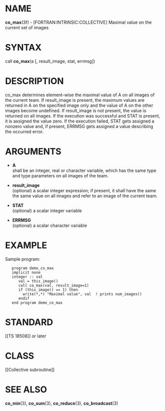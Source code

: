 # NAME

**co\_max**(3f) - \[FORTRAN:INTRINSIC:COLLECTIVE\] Maximal value on the
current set of images

# SYNTAX

call **co\_max**(a \[, result\_image, stat, errmsg\])

# DESCRIPTION

co\_max determines element-wise the maximal value of A on all images of
the current team. If result\_image is present, the maximum values are
returned in A on the specified image only and the value of A on the
other images become undefined. If result\_image is not present, the
value is returned on all images. If the execution was successful and
STAT is present, it is assigned the value zero. If the execution failed,
STAT gets assigned a nonzero value and, if present, ERRMSG gets assigned
a value describing the occurred error.

# ARGUMENTS

  - **A**  
    shall be an integer, real or character variable, which has the same
    type and type parameters on all images of the team.

  - **result\_image**  
    (optional) a scalar integer expression; if present, it shall have
    the same the same value on all images and refer to an image of the
    current team.

  - **STAT**  
    (optional) a scalar integer variable

  - **ERRMSG**  
    (optional) a scalar character variable

# EXAMPLE

Sample program:

``` 
   program demo_co_max
   implicit none
   integer :: val
      val = this_image()
      call co_max(val, result_image=1)
      if (this_image() == 1) then
        write(*,*) "Maximal value", val  ! prints num_images()
      endif
   end program demo_co_max
```

# STANDARD

\[\[TS 18508\]\] or later

# CLASS

\[\[Collective subroutine\]\]

# SEE ALSO

**co\_min**(3), **co\_sum**(3), **co\_reduce**(3), **co\_broadcast**(3)
